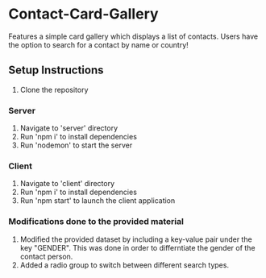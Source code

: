# Contact-Card-Gallery
Features a simple card gallery which displays a list of contacts. Users have the option to search for a contact by name or country!

## Setup Instructions
1. Clone the repository

### Server
1. Navigate to 'server' directory
2. Run 'npm i' to install dependencies
3. Run 'nodemon' to start the server

### Client
1. Navigate to 'client' directory
2. Run 'npm i' to install dependencies
3. Run 'npm start' to launch the client application

### Modifications done to the provided material
1. Modified the provided dataset by including a key-value pair under the key "GENDER". This was done in order to differntiate the gender of the contact person.
2. Added a radio group to switch between different search types.
